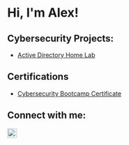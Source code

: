 <h1>Hi, I'm Alex! </h1>

<h2> Cybersecurity Projects:</h2>

  - [Active Directory Home Lab](https://github.com/AlexanderRutherford7/LAB)

<h2> Certifications</h2>

- [Cybersecurity Bootcamp Certificate](https://www.credly.com/badges/625ac221-cad2-4b0a-bd88-23e4d6918b62/public_url)

<h2>  Connect with me:</h2>

[<img align="left" alt="JoshMadakor | LinkedIn" width="22px" src="https://cdn.jsdelivr.net/npm/simple-icons@v3/icons/linkedin.svg" />][linkedin]

[linkedin]: https://www.linkedin.com/in/alex-rutherford/

<!--
**joshmadakor1/joshmadakor1** is a ✨ _special_ ✨ repository because its `README.md` (this file) appears on your GitHub profile.

Here are some ideas to get you started:

- 🔭 I’m currently working on ...
- 🌱 I’m currently learning ...
- 👯 I’m looking to collaborate on ...
- 🤔 I’m looking for help with ...
- 💬 Ask me about ...
- 📫 How to reach me: ...
- 😄 Pronouns: ...
- ⚡ Fun fact: ...
-->
